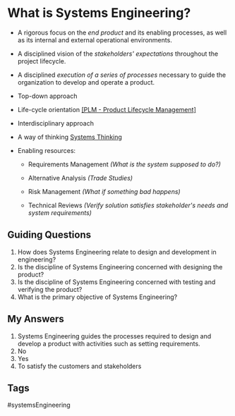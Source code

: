 # What is Systems Engineering?  

* A rigorous focus on the *end product* and its enabling processes, as well as its internal and external operational environments.

* A disciplined vision of the *stakeholders' expectations* throughout the project lifecycle.

* A disciplined *execution of a series of processes* necessary to guide the organization to develop and operate a product.

* Top-down approach

* Life-cycle orientation [\[PLM - Product Lifecycle Management\]](../202203182210)  

* Interdisciplinary approach

* A way of thinking [Systems Thinking](../202201110236)

* Enabling resources:
	* Requirements Management *(What is the system supposed to do?)*  
	
	* Alternative Analysis *(Trade Studies)*  
	
	* Risk Management *(What if something bad happens)*  
	* Technical Reviews *(Verify solution satisfies stakeholder's needs and system requirements)*

## Guiding Questions
1. How does Systems Engineering relate to design and development in engineering? 
2. Is the discipline of Systems Engineering concerned with designing the product?
3. Is the discipline of Systems Engineering concerned with testing and verifying the product?
4. What is the primary objective of Systems Engineering?

## My Answers
1. Systems Engineering guides the processes required to design and develop a product with activities such as setting requirements.
2. No  
3. Yes  
4. To satisfy the customers and stakeholders  

## Tags
#systemsEngineering
